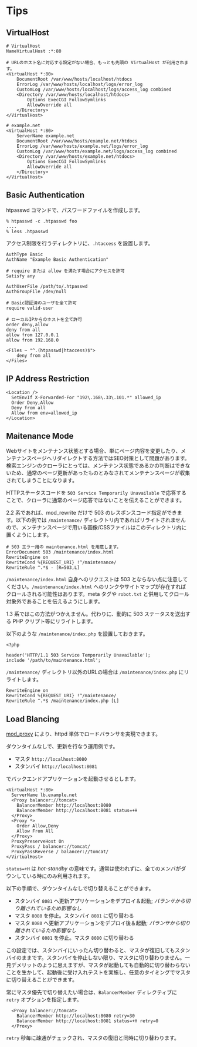 # Tips

## VirtualHost

    # VirtualHost
    NameVirtualHost :*:80

    # URLのホスト名に対応する設定がない場合、もっとも先頭の VirtualHost が利用されます。
    <VirtualHost *:80>
        DocumentRoot /var/www/hosts/localhost/htdocs
        ErrorLog /var/www/hosts/localhost/logs/error_log
        CustomLog /var/www/hosts/localhost/logs/access_log combined
        <Directory /var/www/hosts/localhost/htdocs>
            Options ExecCGI FollowSymlinks
            AllowOverride all
        </Directory>
    </VirtualHost>

    # example.net
    <VirtualHost *:80>
        ServerName example.net
        DocumentRoot /var/www/hosts/example.net/htdocs
        ErrorLog /var/www/hosts/example.net/logs/error_log
        CustomLog /var/www/hosts/example.net/logs/access_log combined
        <Directory /var/www/hosts/example.net/htdocs>
            Options ExecCGI FollowSymlinks
            AllowOverride all
        </Directory>
    </VirtualHost>


## Basic Authentication

htpasswd コマンドで、パスワードファイルを作成します。

    % htpasswd -c .htpasswd foo
    ....
    % less .htpasswd

アクセス制限を行うディレクトリに、`.htaccess` を設置します。

    AuthType Basic
    AuthName "Example Basic Authentication"

    # require または allow を満たす場合にアクセスを許可
    Satisfy any

    AuthUserFile /path/to/.htpasswd
    AuthGroupFile /dev/null

    # Basic認証済のユーザを全て許可
    require valid-user

    # ローカルIPからのホストを全て許可
    order deny,allow
    deny from all
    allow from 127.0.0.1
    allow from 192.168.0

    <Files ~ "^.(htpasswd|htaccess)$">
        deny from all
    </Files>

## IP Address Restriction

    <Location />
      SetEnvIf X-Forwarded-For "192\.168\.33\.101.*" allowed_ip
      Order Deny,Allow
      Deny from all
      Allow from env=allowed_ip
    </Location>

## Maitenance Mode

Webサイトをメンテナンス状態とする場合、単にページ内容を変更したり、メンテナンスページへリダイレクトする方法ではSEO対策として問題があります。検索エンジンのクローラにとっては、メンテナンス状態であるかの判断はできないため、通常のページ更新があったものとみなされてメンテナンスページが収集されてしまうことになります。

HTTPステータスコードを `503 Service Temporarily Unavailable` で応答することで、クローラに通常のページ応答ではないことを伝えることができます。

2.2 系であれば、mod\_rewrite だけで 503 のレスポンスコード指定ができます。以下の例では `/maintenance/` ディレクトリ内であればリライトされませんので、メンテナンスページで用いる画像/CSSファイルはこのディレクトリ内に置くようにします。

    # 503 エラー用の maintenance.html を用意します。
    ErrorDocument 503 /maintenance/index.html
    RewriteEngine on
    RewriteCond %{REQUEST_URI} !^/maintenance/
    RewriteRule ^.*$ - [R=503,L]

`/maintenance/index.html` 自身へのリクエストは 503 とならない点に注意してください。`/maintenance/index.html` へのリンクやサイトマップが存在すればクロールされる可能性はあります。meta タグや `robot.txt` と併用してクロール対象外であることを伝えるようにします。

1.3 系ではこの方法がつかえません。代わりに、動的に 503 ステータスを送出する PHP クリプト等にリライトします。

以下のような `/maintenance/index.php` を設置しておきます。

    <?php

    header('HTTP/1.1 503 Service Temporarily Unavailable');
    include '/path/to/maintenance.html';

`/maintenance/` ディレクトリ以外のURLの場合は `/maintenance/index.php` にリライトします。

    RewriteEngine on
    RewriteCond %{REQUEST_URI} !^/maintenance/
    RewriteRule ^.*$ /maintenance/index.php [L]

## Load Blancing

[mod\_proxy](http://httpd.apache.org/docs/2.2/en/mod/mod_proxy.html) により、httpd 単体でロードバランサを実現できます。

ダウンタイムなしで、更新を行なう運用例です。

* マスタ `http://localhost:8080`
* スタンバイ `http://localhost:8081`

でバックエンドアプリケーションを起動させるとします。

    <VirtualHost *:80>
      ServerName lb.example.net
      <Proxy balancer://tomcat>
        BalancerMember http://localhost:8080
        BalancerMember http://localhost:8081 status=+H
      </Proxy>
      <Proxy *>
        Order Allow,Deny
        Allow From All
      </Proxy>
      ProxyPreserveHost On
      ProxyPass / balancer://tomcat/
      ProxyPassReverse / balancer://tomcat/
    </VirtualHost>

`status=+H` は _hot-standby_ の意味です。通常は使われずに、全てのメンバがダウンしている時にのみ利用されます。

以下の手順で、ダウンタイムなしで切り替えることができます。

* スタンバイ `8081` へ更新アプリケーションをデプロイ＆起動; _バランサから切り離されているため影響なし_
* マスタ `8080` を停止。スタンバイ `8081` に切り替わる
* マスタ `8080` へ更新アプリケーションをデプロイ後＆起動; _バランサから切り離されているため影響なし_
* スタンバイ `8081` を停止。マスタ `8080` に切り替わる

この設定では、スタンバイにいったん切り替わると、マスタが復旧してもスタンバイのままです。スタンバイを停止しない限り、マスタに切り替わりません。一見デメリットのように思えますが、マスタが起動しても自動的に切り替わらないことを生かして、起動後に受け入れテストを実施し、任意のタイミングでマスタに切り替えることができます。

常にマスタ優先で切り替えたい場合は、`BalancerMember` ディレクティブに `retry` オプションを指定します。

      <Proxy balancer://tomcat>
        BalancerMember http://localhost:8080 retry=30
        BalancerMember http://localhost:8081 status=+H retry=0
      </Proxy>

`retry` 秒毎に疎通がチェックされ、マスタの復旧と同時に切り替わります。
